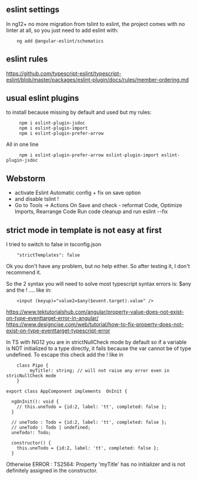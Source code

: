 ## eslint settings

In ng12+ no more migration from tslint to eslint, the project comes with no linter at all, so you just need to add
eslint with:

        ng add @angular-eslint/schematics

## eslint rules

https://github.com/typescript-eslint/typescript-eslint/blob/master/packages/eslint-plugin/docs/rules/member-ordering.md

## usual eslint plugins

to install because missing by default and used but my rules:

         npm i eslint-plugin-jsdoc
         npm i eslint-plugin-import
         npm i eslint-plugin-prefer-arrow

All in one line

         npm i eslint-plugin-prefer-arrow eslint-plugin-import eslint-plugin-jsdoc

## Webstorm

- activate Eslint Automatic config + fix on save option
- and disable tslint !
- Go to Tools -> Actions On Save and check - reformat Code, Optimize Imports, Rearrange Code Run code cleanup and run
  eslint --fix

## strict mode in template is not easy at first

I tried to switch to false in tsconfig.json

        "strictTemplates": false

Ok you don't have any problem, but no help either. So after testing it, I don't recommend it.

So the 2 syntax you will need to solve most typescript syntax errors is:  $any and the ! .... like in:

        <input (keyup)="value2=$any($event.target).value" />

https://www.tektutorialshub.com/angular/property-value-does-not-exist-on-type-eventtarget-error-in-angular/
https://www.designcise.com/web/tutorial/how-to-fix-property-does-not-exist-on-type-eventtarget-typescript-error

In TS with NG12 you are in strictNullCheck mode by default so if a variable is NOT initialized to a type directly, it
fails because the var cannot be of type undefined. To escape this check add the ! like in

        class Pipo {
             myTitle!: string; // will not raise any error even in stricNullCheck mode
        }

````
export class AppComponent implements  OnInit {

  ngOnInit(): void {
    // this.uneTodo = {id:2, label: 'tt', completed: false };
  }

  // uneTodo : Todo = {id:2, label: 'tt', completed: false };
  // uneTodo : Todo | undefined;
  uneTodo!: Todo;

  constructor() {
    this.uneTodo = {id:2, label: 'tt', completed: false };
  }

````

Otherwise ERROR : TS2564: Property 'myTitle' has no initializer and is not definitely assigned in the constructor.
